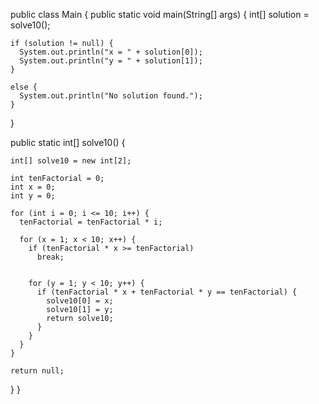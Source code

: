 public class Main {
  public static void main(String[] args) {
    int[] solution = solve10();

    if (solution != null) {
      System.out.println("x = " + solution[0]);
      System.out.println("y = " + solution[1]);
    } 
    
    else {
      System.out.println("No solution found.");
    }
  }
  
  public static int[] solve10() {
  
    int[] solve10 = new int[2];
    
    int tenFactorial = 0;
    int x = 0;
    int y = 0;

    for (int i = 0; i <= 10; i++) {
      tenFactorial = tenFactorial * i;

      for (x = 1; x < 10; x++) {
        if (tenFactorial * x >= tenFactorial)
          break;
        

        for (y = 1; y < 10; y++) {
          if (tenFactorial * x + tenFactorial * y == tenFactorial) {
            solve10[0] = x;
            solve10[1] = y;
            return solve10;
          }
        }
      }
    }

    return null;
  }
}
